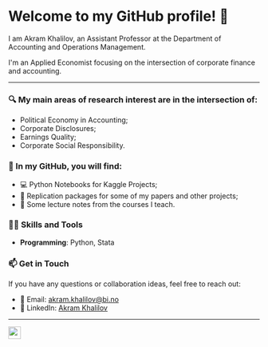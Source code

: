 # Welcome to my GitHub profile! 👋

I am Akram Khalilov, an Assistant Professor at the Department of Accounting and Operations Management.

I'm an Applied Economist focusing on the intersection of corporate finance and accounting.

---

### 🔍 My main areas of research interest are in the intersection of:
- Political Economy in Accounting;
- Corporate Disclosures;
- Earnings Quality;
- Corporate Social Responsibility.

### 📂 In my GitHub, you will find: 
- 💻 Python Notebooks for Kaggle Projects;
- 💾  Replication packages for some of my papers and other projects;
- 📝  Some lecture notes from the courses I teach.

### 🧑‍💻 Skills and Tools
- **Programming**: Python, Stata
  
### 📫 Get in Touch
If you have any questions or collaboration ideas, feel free to reach out:

- 📧 Email: akram.khalilov@bi.no
- 💼 LinkedIn: [Akram Khalilov](https://www.linkedin.com/in/akram-khalilov-8206657b/)
---

<p align=left>
<img height="25" src="https://komarev.com/ghpvc/?username=akramkhal&color=brightgreen" />
<a href="https://github.com/akramkhal">
</a>
</p>
